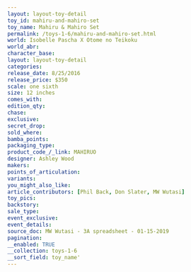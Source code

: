 ```yaml
---
layout: layout-toy-detail 
toy_id: mahiru-and-mahiro-set
toy_name: Mahiru & Mahiro Set
permalink: /toys-1-6/mahiru-and-mahiro-set.html
world: Isobelle Pascha X Otome no Teikoku
world_abr: 
character_base: 
layout: layout-toy-detail
categories: 
release_date: 8/25/2016
release_price: $350 
scale: one sixth
size: 12 inches
comes_with: 
edition_qty: 
chase: 
exclusive: 
secret_drop: 
sold_where: 
bamba_points: 
packaging_type: 
product_code_/_link: MAHIRUO
designer: Ashley Wood
makers: 
points_of_articulation: 
variants: 
you_might_also_like: 
article_contributors: [Phil Back, Don Slater, MW Wutasi]
toy_pics: 
backstory: 
sale_type: 
event_exclusive: 
event_details: 
source_doc: MW Wutasi - 3A spreadsheet - 01-15-2019
pagination: 
__enabled: TRUE
__collection: toys-1-6
__sort_field: toy_name'
---
```

